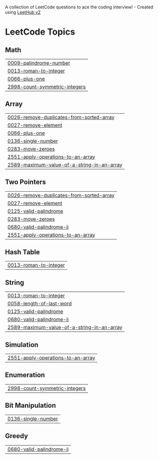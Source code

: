 A collection of LeetCode questions to ace the coding interview! - Created using [LeetHub v2](https://github.com/arunbhardwaj/LeetHub-2.0)
<!---LeetCode Topics Start-->
# LeetCode Topics
## Math
|  |
| ------- |
| [0009-palindrome-number](https://github.com/korukondadurgaprasad/Leetcode_Solved-problems/tree/master/0009-palindrome-number) |
| [0013-roman-to-integer](https://github.com/korukondadurgaprasad/Leetcode_Solved-problems/tree/master/0013-roman-to-integer) |
| [0066-plus-one](https://github.com/korukondadurgaprasad/Leetcode_Solved-problems/tree/master/0066-plus-one) |
| [2998-count-symmetric-integers](https://github.com/korukondadurgaprasad/Leetcode_Solved-problems/tree/master/2998-count-symmetric-integers) |
## Array
|  |
| ------- |
| [0026-remove-duplicates-from-sorted-array](https://github.com/korukondadurgaprasad/Leetcode_Solved-problems/tree/master/0026-remove-duplicates-from-sorted-array) |
| [0027-remove-element](https://github.com/korukondadurgaprasad/Leetcode_Solved-problems/tree/master/0027-remove-element) |
| [0066-plus-one](https://github.com/korukondadurgaprasad/Leetcode_Solved-problems/tree/master/0066-plus-one) |
| [0136-single-number](https://github.com/korukondadurgaprasad/Leetcode_Solved-problems/tree/master/0136-single-number) |
| [0283-move-zeroes](https://github.com/korukondadurgaprasad/Leetcode_Solved-problems/tree/master/0283-move-zeroes) |
| [2551-apply-operations-to-an-array](https://github.com/korukondadurgaprasad/Leetcode_Solved-problems/tree/master/2551-apply-operations-to-an-array) |
| [2589-maximum-value-of-a-string-in-an-array](https://github.com/korukondadurgaprasad/Leetcode_Solved-problems/tree/master/2589-maximum-value-of-a-string-in-an-array) |
## Two Pointers
|  |
| ------- |
| [0026-remove-duplicates-from-sorted-array](https://github.com/korukondadurgaprasad/Leetcode_Solved-problems/tree/master/0026-remove-duplicates-from-sorted-array) |
| [0027-remove-element](https://github.com/korukondadurgaprasad/Leetcode_Solved-problems/tree/master/0027-remove-element) |
| [0125-valid-palindrome](https://github.com/korukondadurgaprasad/Leetcode_Solved-problems/tree/master/0125-valid-palindrome) |
| [0283-move-zeroes](https://github.com/korukondadurgaprasad/Leetcode_Solved-problems/tree/master/0283-move-zeroes) |
| [0680-valid-palindrome-ii](https://github.com/korukondadurgaprasad/Leetcode_Solved-problems/tree/master/0680-valid-palindrome-ii) |
| [2551-apply-operations-to-an-array](https://github.com/korukondadurgaprasad/Leetcode_Solved-problems/tree/master/2551-apply-operations-to-an-array) |
## Hash Table
|  |
| ------- |
| [0013-roman-to-integer](https://github.com/korukondadurgaprasad/Leetcode_Solved-problems/tree/master/0013-roman-to-integer) |
## String
|  |
| ------- |
| [0013-roman-to-integer](https://github.com/korukondadurgaprasad/Leetcode_Solved-problems/tree/master/0013-roman-to-integer) |
| [0058-length-of-last-word](https://github.com/korukondadurgaprasad/Leetcode_Solved-problems/tree/master/0058-length-of-last-word) |
| [0125-valid-palindrome](https://github.com/korukondadurgaprasad/Leetcode_Solved-problems/tree/master/0125-valid-palindrome) |
| [0680-valid-palindrome-ii](https://github.com/korukondadurgaprasad/Leetcode_Solved-problems/tree/master/0680-valid-palindrome-ii) |
| [2589-maximum-value-of-a-string-in-an-array](https://github.com/korukondadurgaprasad/Leetcode_Solved-problems/tree/master/2589-maximum-value-of-a-string-in-an-array) |
## Simulation
|  |
| ------- |
| [2551-apply-operations-to-an-array](https://github.com/korukondadurgaprasad/Leetcode_Solved-problems/tree/master/2551-apply-operations-to-an-array) |
## Enumeration
|  |
| ------- |
| [2998-count-symmetric-integers](https://github.com/korukondadurgaprasad/Leetcode_Solved-problems/tree/master/2998-count-symmetric-integers) |
## Bit Manipulation
|  |
| ------- |
| [0136-single-number](https://github.com/korukondadurgaprasad/Leetcode_Solved-problems/tree/master/0136-single-number) |
## Greedy
|  |
| ------- |
| [0680-valid-palindrome-ii](https://github.com/korukondadurgaprasad/Leetcode_Solved-problems/tree/master/0680-valid-palindrome-ii) |
<!---LeetCode Topics End-->